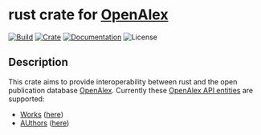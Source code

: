 # rust crate for [OpenAlex](https://docs.openalex.org/)
[![Build](https://github.com/0x6e66/openalex/actions/workflows/rust.yml/badge.svg)](https://github.com/0x6e66/openalex/actions/workflows/rust.yml)
[![Crate](https://img.shields.io/crates/v/openalex.svg)](https://crates.io/crates/openalex)
[![Documentation](https://img.shields.io/docsrs/openalex?label=docs.rs)](https://docs.rs/openalex)
![License](https://img.shields.io/crates/l/openalex)

## Description
This crate aims to provide interoperability between rust and the open publication database [OpenAlex](https://docs.openalex.org/). Currently these [OpenAlex API entities](https://docs.openalex.org/api-entities/entities-overview) are supported:
- [Works](https://docs.openalex.org/api-entities/works) ([here](./src/types/work.rs))
- [AUthors](https://docs.openalex.org/api-entities/authors) ([here](./src/types/author.rs))